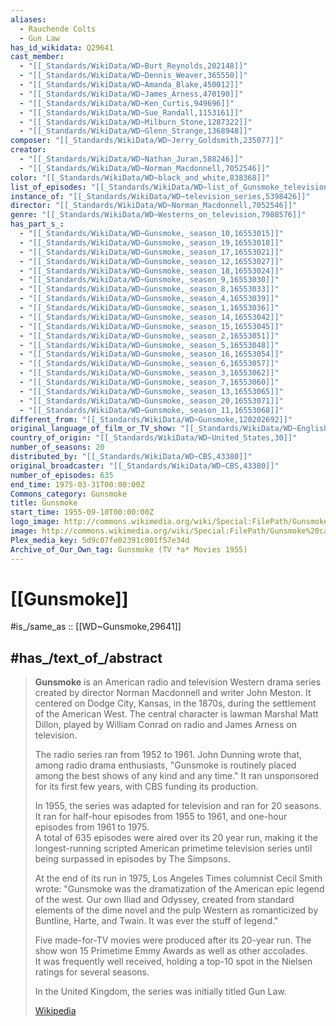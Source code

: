 ```yaml
---
aliases:
  - Rauchende Colts
  - Gun Law
has_id_wikidata: Q29641
cast_member:
  - "[[_Standards/WikiData/WD~Burt_Reynolds,202148]]"
  - "[[_Standards/WikiData/WD~Dennis_Weaver,365550]]"
  - "[[_Standards/WikiData/WD~Amanda_Blake,450012]]"
  - "[[_Standards/WikiData/WD~James_Arness,470190]]"
  - "[[_Standards/WikiData/WD~Ken_Curtis,949696]]"
  - "[[_Standards/WikiData/WD~Sue_Randall,1153161]]"
  - "[[_Standards/WikiData/WD~Milburn_Stone,1287322]]"
  - "[[_Standards/WikiData/WD~Glenn_Strange,1368948]]"
composer: "[[_Standards/WikiData/WD~Jerry_Goldsmith,235077]]"
creator:
  - "[[_Standards/WikiData/WD~Nathan_Juran,588246]]"
  - "[[_Standards/WikiData/WD~Norman_Macdonnell,7052546]]"
color: "[[_Standards/WikiData/WD~black_and_white,838368]]"
list_of_episodes: "[[_Standards/WikiData/WD~list_of_Gunsmoke_television_episodes,5219091]]"
instance_of: "[[_Standards/WikiData/WD~television_series,5398426]]"
director: "[[_Standards/WikiData/WD~Norman_Macdonnell,7052546]]"
genre: "[[_Standards/WikiData/WD~Westerns_on_television,7988576]]"
has_part_s_:
  - "[[_Standards/WikiData/WD~Gunsmoke,_season_10,16553015]]"
  - "[[_Standards/WikiData/WD~Gunsmoke,_season_19,16553018]]"
  - "[[_Standards/WikiData/WD~Gunsmoke,_season_17,16553021]]"
  - "[[_Standards/WikiData/WD~Gunsmoke,_season_12,16553027]]"
  - "[[_Standards/WikiData/WD~Gunsmoke,_season_18,16553024]]"
  - "[[_Standards/WikiData/WD~Gunsmoke,_season_9,16553030]]"
  - "[[_Standards/WikiData/WD~Gunsmoke,_season_8,16553033]]"
  - "[[_Standards/WikiData/WD~Gunsmoke,_season_4,16553039]]"
  - "[[_Standards/WikiData/WD~Gunsmoke,_season_1,16553036]]"
  - "[[_Standards/WikiData/WD~Gunsmoke,_season_14,16553042]]"
  - "[[_Standards/WikiData/WD~Gunsmoke,_season_15,16553045]]"
  - "[[_Standards/WikiData/WD~Gunsmoke,_season_2,16553051]]"
  - "[[_Standards/WikiData/WD~Gunsmoke,_season_5,16553048]]"
  - "[[_Standards/WikiData/WD~Gunsmoke,_season_16,16553054]]"
  - "[[_Standards/WikiData/WD~Gunsmoke,_season_6,16553057]]"
  - "[[_Standards/WikiData/WD~Gunsmoke,_season_3,16553062]]"
  - "[[_Standards/WikiData/WD~Gunsmoke,_season_7,16553060]]"
  - "[[_Standards/WikiData/WD~Gunsmoke,_season_13,16553065]]"
  - "[[_Standards/WikiData/WD~Gunsmoke,_season_20,16553071]]"
  - "[[_Standards/WikiData/WD~Gunsmoke,_season_11,16553068]]"
different_from: "[[_Standards/WikiData/WD~Gunsmoke,120202692]]"
original_language_of_film_or_TV_show: "[[_Standards/WikiData/WD~English,1860]]"
country_of_origin: "[[_Standards/WikiData/WD~United_States,30]]"
number_of_seasons: 20
distributed_by: "[[_Standards/WikiData/WD~CBS,43380]]"
original_broadcaster: "[[_Standards/WikiData/WD~CBS,43380]]"
number_of_episodes: 635
end_time: 1975-03-31T00:00:00Z
Commons_category: Gunsmoke
title: Gunsmoke
start_time: 1955-09-10T00:00:00Z
logo_image: http://commons.wikimedia.org/wiki/Special:FilePath/Gunsmoke%20%28Paramount%20Television%29%20logo.svg
image: http://commons.wikimedia.org/wiki/Special:FilePath/Gunsmoke%20cast%201963.JPG
Plex_media_key: 5d9c07fe02391c001f57e34d
Archive_of_Our_Own_tag: Gunsmoke (TV *a* Movies 1955)
---
```


# [[Gunsmoke]] 

#is_/same_as :: [[WD~Gunsmoke,29641]] 

## #has_/text_of_/abstract 

> **Gunsmoke** is an American radio and television Western drama series 
> created by director Norman Macdonnell and writer John Meston. 
> It centered on Dodge City, Kansas, in the 1870s, during the settlement of the American West. 
> The central character is lawman Marshal Matt Dillon, 
> played by William Conrad on radio and James Arness on television.
>
> The radio series ran from 1952 to 1961. John Dunning wrote that, among radio drama enthusiasts, 
> "Gunsmoke is routinely placed among the best shows of any kind and any time." 
> It ran unsponsored for its first few years, with CBS funding its production.
>
> In 1955, the series was adapted for television and ran for 20 seasons. 
> It ran for half-hour episodes from 1955 to 1961, and one-hour episodes from 1961 to 1975.  
> A total of 635 episodes were aired over its 20 year run, 
> making it the longest-running scripted American primetime television series 
> until being surpassed in episodes by The Simpsons. 
> 
> At the end of its run in 1975, Los Angeles Times columnist Cecil Smith wrote: 
> "Gunsmoke was the dramatization of the American epic legend of the west. 
> Our own Iliad and Odyssey, created from standard elements of the dime novel 
> and the pulp Western as romanticized by Buntline, Harte, and Twain. 
> It was ever the stuff of legend."
>
> Five made-for-TV movies were produced after its 20-year run. 
> The show won 15 Primetime Emmy Awards as well as other accolades.  
> It was frequently well received, holding a top-10 spot in the Nielsen ratings for several seasons.
>
> In the United Kingdom, the series was initially titled Gun Law.
>
> [Wikipedia](https://en.wikipedia.org/wiki/Gunsmoke) 

